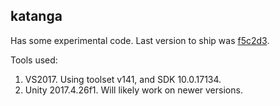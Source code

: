 ## katanga

Has some experimental code. Last version to ship was [f5c2d3](https://github.com/bo3b/katanga/commit/f5c2d346ee1fd152f0203df1a6e90eacb1d07ef4).

Tools used:
1. VS2017. Using toolset v141, and SDK 10.0.17134.
1. Unity 2017.4.26f1. Will likely work on newer versions.
